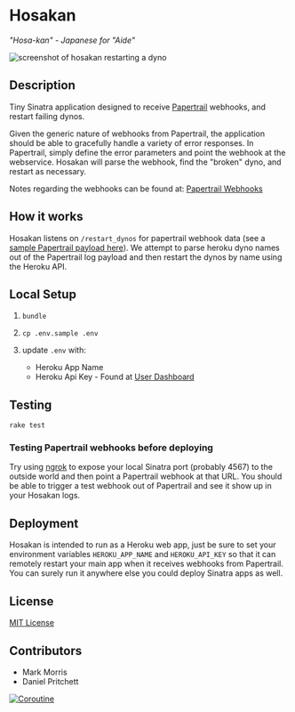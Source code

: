 # Hosakan

_"Hosa-kan" - Japanese for "Aide"_

![screenshot of hosakan restarting a dyno](http://i.imgur.com/Rt9uJCb.png)

## Description

Tiny Sinatra application designed to receive [Papertrail](http://papertrailapp.com/ "Papertrail") webhooks, and restart failing dynos.

Given the generic nature of webhooks from Papertrail, the application should be able to gracefully handle a variety of error responses. In Papertrail, simply define the error parameters and point the webhook at the webservice. Hosakan will parse the webhook, find the "broken" dyno, and restart as necessary.

Notes regarding the webhooks can be found at: [Papertrail Webhooks](http://help.papertrailapp.com/kb/how-it-works/web-hooks/ "Webhooks")

## How it works
Hosakan listens on `/restart_dynos` for papertrail webhook data (see a [sample Papertrail payload here](sample_payload.rb)).  We attempt to parse heroku dyno names out of the Papertrail log payload and then restart the dynos by name using the Heroku API.

## Local Setup
1. `bundle`

2. `cp .env.sample .env`

3. update `.env` with:
	* Heroku App Name
	* Heroku Api Key - Found at [User Dashboard](https://dashboard.heroku.com/account)


## Testing
`rake test`

### Testing Papertrail webhooks before deploying
Try using [ngrok](https://ngrok.com/) to expose your local Sinatra port (probably 4567) to the outside world and then point a Papertrail webhook at that URL.  You should be able to trigger a test webhook out of Papertrail and see it show up in your Hosakan logs.

## Deployment
Hosakan is intended to run as a Heroku web app, just be sure to set your environment variables `HEROKU_APP_NAME` and `HEROKU_API_KEY` so that it can remotely restart your main app when it receives webhooks from Papertrail.  You can surely run it anywhere else you could deploy Sinatra apps as well.

## License
[MIT License](LICENSE.md)

## Contributors
* Mark Morris
* Daniel Pritchett

[![Coroutine](https://avatars3.githubusercontent.com/u/93263?s=140)](http://coroutine.com)
